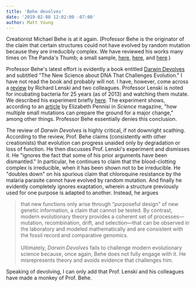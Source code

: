 ```yaml
---
title: 'Behe devolves'
date: '2019-02-08 12:02:00 -07:00'
author: Matt Young
---
```


Creationist Michael Behe is at it again. (Professor Behe is the originator of the claim that certain structures could not have evolved by random mutation because they are irreducibly complex. We have reviewed his works many times on The Panda's Thumb; a small sample, <a href="https://pandasthumb.org/archives/2007/10/full-text-of-th.html">here</a>, <a href="https://pandasthumb.org/archives/2005/06/behes-meaningle.html">here</a>, and <a href="https://pandasthumb.org/archives/2007/07/forrest-and-gro.html">here</a>.) 

Professor Behe's latest effort is evidently a book entitled <a href="https://www.amazon.com/Darwin-Devolves-Science-Challenges-Evolution/dp/0062842617">Darwin Devolves</a> and subtitled "The New Science about DNA That Challenges Evolution." I have not read the book and probably will not. I have, however, come across a <a href="https://blogs.sciencemag.org/books/2019/02/07/darwin-devolves/">review</a> by Richard Lenski and two colleagues. Professor Lenski is noted for incubating bacteria for 25 years (as of 2013) and watching them mutate. We described his experiment briefly <a href="https://pandasthumb.org/archives/2013/11/lenskis-experim.html">here</a>. The experiment shows, according to an <a href="http://science.sciencemag.org/content/342/6160/790.full">article</a> by Elizabeth Pennisi in <i>Science</i> magazine, "how multiple small mutations can prepare the ground for a major change," among other things. Professor Behe 
essentially denies this conclusion.

The review of <i>Darwin Devolves</i> is highly critical, if not downright scathing. According to the review, Prof. Behe  claims  (consistently with other creationists) that evolution can progress unaided only by degradation or loss of function. He then discusses Prof. Lenski's experiment  and dismisses it. He "ignores the fact that some of his prior arguments have been dismantled." In particular, he continues to claim that the blood-clotting complex is irreducible, when it has been shown not to be irreducible. He "doubles down" on his spurious claim that chloroquine resistance by the malaria parasite cannot have evolved by random mutation. And finally he evidently completely ignores exaptation, wherein a structure previously used for one purpose is adapted to another. Instead, he argues 

<blockquote>that new functions only arise through “purposeful design” of new genetic information, a claim that cannot be tested. By contrast, modern evolutionary theory provides a coherent set of processes&mdash;mutation, recombination, drift, and selection&mdash;that can be observed in the laboratory and modeled mathematically and are consistent with the fossil record and comparative genomics.
<br/><br/>
Ultimately, <i>Darwin Devolves</i> fails to challenge modern evolutionary science because, once again, Behe does not fully engage with it. He misrepresents theory and avoids evidence that challenges him.</blockquote>

Speaking of devolving, I can only add that Prof. Lenski and his colleagues have made a monkey of Prof. Behe.
